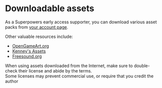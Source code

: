 # Downloadable assets

As a Superpowers early access supporter, you can download various asset packs
from [your account page](https://sparklinlabs.com/account).

Other valuable resources include:

  * [OpenGameArt.org](http://opengameart.org/)
  * [Kenney's Assets](http://www.kenney.nl/assets)
  * [Freesound.org](http://www.freesound.org/)

When using assets downloaded from the Internet, make sure to double-check
their license and abide by the terms.  
Some licenses may prevent commercial use, or require that you credit the author
